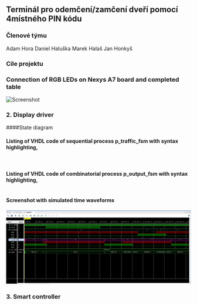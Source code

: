 ## Terminál pro odemčení/zamčení dveří pomocí 4místného PIN kódu



### Členové týmu
Adam Hora
Daniel Haluška
Marek Halaš
Jan Honkyš


### Cíle projektu


### Connection of RGB LEDs on Nexys A7 board and completed table
![Screenshot](/Labs/project/Images/doorschema1.png)




### 2. Display driver
####State diagram


#### Listing of VHDL code of sequential process p_traffic_fsm with syntax highlighting,
```vhdl
 
```
#### Listing of VHDL code of combinatorial process p_output_fsm with syntax highlighting,
```vhdl 


``` 
#### Screenshot with simulated time waveforms

![Screenshot](/Labs/08-traffic_lights/Images/sig.jpg)

### 3. Smart controller



